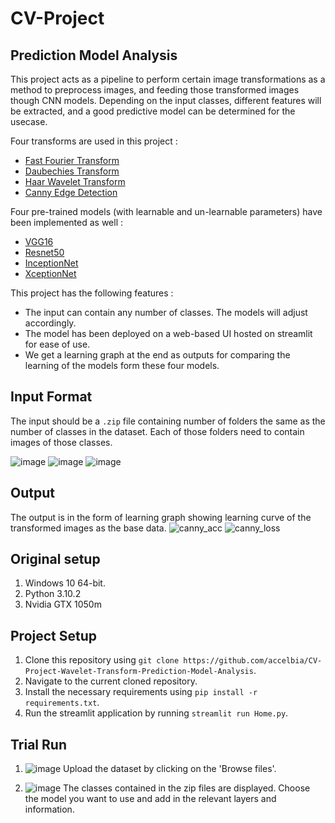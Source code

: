 # CV-Project 
## Prediction Model Analysis
This project acts as a pipeline to perform certain image transformations as a method to preprocess images, and feeding those transformed images though CNN models. Depending on the input classes, different features will be extracted, and a good predictive model can be determined for the usecase. 

Four transforms are used in this project : 
+ [Fast Fourier Transform](https://towardsdatascience.com/fast-fourier-transform-937926e591cb)
+ [Daubechies Transform](https://medium.com/image-vision/2d-dwt-a-brief-intro-89e9ef1698e3)
+ [Haar Wavelet Transform](https://medium.com/@digitalpadm/image-compression-haar-wavelet-transform-5d7be3408aa)
+ [Canny Edge Detection](https://medium.com/simply-dev/what-is-canny-edge-detection-cfefa272a8d0)

Four pre-trained models (with learnable and un-learnable parameters) have been implemented as well : 
+ [VGG16](https://arxiv.org/abs/1409.1556)
+ [Resnet50](https://arxiv.org/abs/1512.03385)
+ [InceptionNet](https://arxiv.org/abs/1409.4842)
+ [XceptionNet](https://arxiv.org/abs/1610.02357)

This project has the following features : 
+ The input can contain any number of classes. The models will adjust accordingly.
+ The model has been deployed on a web-based UI hosted on streamlit for ease of use.
+ We get a learning graph at the end as outputs for comparing the learning of the models form these four models.

## Input Format
The input should be a `.zip` file containing number of folders the same as the number of classes in the dataset. Each of those folders need to contain images of those classes.

![image](https://user-images.githubusercontent.com/67522615/204631834-c1ce72f0-785d-4437-89dd-28408e70768b.png)
![image](https://user-images.githubusercontent.com/67522615/204631879-eed4a164-8716-4b3c-abb0-9a5f0bb6dc77.png)
![image](https://user-images.githubusercontent.com/67522615/204631928-3c6dbcb2-08e0-4c0d-ac5a-7f95b5da6566.png)

## Output
The output is in the form of learning graph showing learning curve of the transformed images as the base data.
![canny_acc](https://user-images.githubusercontent.com/67522615/204634672-8a451155-a382-4f71-94bb-111f4edc3e23.png)
![canny_loss](https://user-images.githubusercontent.com/67522615/204634682-cfe85fe6-c9fd-4824-93c9-c735ceb07784.png)

## Original setup
1. Windows 10 64-bit.
2. Python 3.10.2
3. Nvidia GTX 1050m

## Project Setup
1. Clone this repository using `git clone https://github.com/accelbia/CV-Project-Wavelet-Transform-Prediction-Model-Analysis`.
2. Navigate to the current cloned repository.
3. Install the necessary requirements using `pip install -r requirements.txt`.
4. Run the streamlit application by running `streamlit run Home.py`.

## Trial Run 

1. ![image](https://user-images.githubusercontent.com/67522615/204639170-4453fa21-81c7-413c-a215-632aa2d1890c.png)
   Upload the dataset by clicking on the 'Browse files'.

2. ![image](https://user-images.githubusercontent.com/67522615/204639958-51e233d2-e07d-47f7-a5b0-6fa10c946011.png)
   The classes contained in the zip files are displayed. Choose the model you want to use and add in the relevant layers and information.
   

